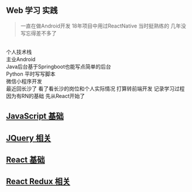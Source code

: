 ## Web 学习 实践  

> 一直在做Android开发  18年项目中用过ReactNative 当时挺熟练的 几年没写忘得差不多了   
<br>
个人技术栈     
<br>
主业Android   
<br>
Java后台基于Springboot也能写点简单的后台    
<br>
Python 平时写写脚本 
<br>  
微信小程序开发   
<br>
最近回长沙了   看了看长沙的岗位和个人实际情况  打算转前端开发  记录学习过程  因为有RN的基础  先从React开始了

## [JavaScript 基础](https://github.com/Daemon1993/web_cc/blob/master/Js-base.md)

## [JQuery 相关](https://github.com/Daemon1993/web_cc/blob/master/jQuery-base.md)

## [React 基础](https://github.com/Daemon1993/web_cc/blob/master/react-base.md)

## [React Redux 相关](https://github.com/Daemon1993/web_cc/blob/master/React-redux.md)

 